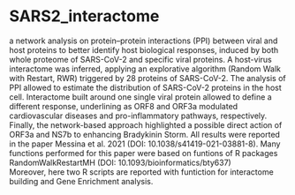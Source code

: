 # SARS2_interactome

a network analysis on protein–protein interactions (PPI) between viral and host proteins to better identify host biological responses, induced by both whole proteome of SARS-CoV-2 and specific viral proteins. A host-virus interactome was inferred, applying an explorative algorithm (Random Walk with Restart, RWR) triggered by 28 proteins of SARS-CoV-2. The analysis of PPI allowed to estimate the distribution of SARS-CoV-2 proteins in the host cell. Interactome built around one single viral protein allowed to define a different response, underlining as ORF8 and ORF3a modulated cardiovascular diseases and pro-inflammatory pathways, respectively. Finally, the network-based approach highlighted a possible direct action of ORF3a and NS7b to enhancing Bradykinin Storm. All results were reported in the paper Messina et al. 2021 (DOI: 10.1038/s41419-021-03881-8).
Many functions performed for this paper were based on funtions of R packages RandomWalkRestartMH (DOI: 10.1093/bioinformatics/bty637)  
Moreover, here two R scripts are reported with funtiction for interactome building and Gene Enrichment analysis.
